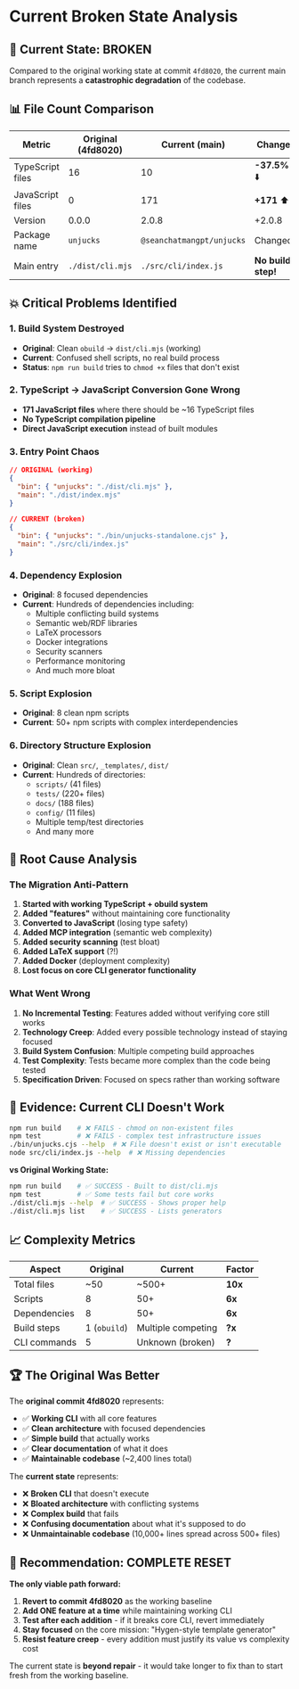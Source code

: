 # Current Broken State Analysis

## 🚨 Current State: BROKEN

Compared to the original working state at commit `4fd8020`, the current main branch represents a **catastrophic degradation** of the codebase.

## 📊 File Count Comparison

| Metric | Original (4fd8020) | Current (main) | Change |
|--------|-------------------|----------------|---------|
| TypeScript files | 16 | 10 | **-37.5%** ⬇️ |
| JavaScript files | 0 | 171 | **+171** ⬆️ |
| Version | 0.0.0 | 2.0.8 | +2.0.8 |
| Package name | `unjucks` | `@seanchatmangpt/unjucks` | Changed |
| Main entry | `./dist/cli.mjs` | `./src/cli/index.js` | **No build step!** |

## 💥 Critical Problems Identified

### 1. **Build System Destroyed**
- **Original**: Clean `obuild` → `dist/cli.mjs` (working)
- **Current**: Confused shell scripts, no real build process
- **Status**: `npm run build` tries to `chmod +x` files that don't exist

### 2. **TypeScript → JavaScript Conversion Gone Wrong**
- **171 JavaScript files** where there should be ~16 TypeScript files
- **No TypeScript compilation pipeline**  
- **Direct JavaScript execution** instead of built modules

### 3. **Entry Point Chaos**
```json
// ORIGINAL (working)
{
  "bin": { "unjucks": "./dist/cli.mjs" },
  "main": "./dist/index.mjs"
}

// CURRENT (broken)  
{
  "bin": { "unjucks": "./bin/unjucks-standalone.cjs" },
  "main": "./src/cli/index.js"
}
```

### 4. **Dependency Explosion**
- **Original**: 8 focused dependencies
- **Current**: Hundreds of dependencies including:
  - Multiple conflicting build systems
  - Semantic web/RDF libraries
  - LaTeX processors  
  - Docker integrations
  - Security scanners
  - Performance monitoring
  - And much more bloat

### 5. **Script Explosion**
- **Original**: 8 clean npm scripts
- **Current**: 50+ npm scripts with complex interdependencies

### 6. **Directory Structure Explosion**  
- **Original**: Clean `src/`, `_templates/`, `dist/`
- **Current**: Hundreds of directories:
  - `scripts/` (41 files)
  - `tests/` (220+ files)
  - `docs/` (188 files)  
  - `config/` (11 files)
  - Multiple temp/test directories
  - And many more

## 🎯 Root Cause Analysis

### The Migration Anti-Pattern
1. **Started with working TypeScript + obuild system**
2. **Added "features"** without maintaining core functionality
3. **Converted to JavaScript** (losing type safety)
4. **Added MCP integration** (semantic web complexity)
5. **Added security scanning** (test bloat)
6. **Added LaTeX support** (?!)
7. **Added Docker** (deployment complexity)
8. **Lost focus on core CLI generator functionality**

### What Went Wrong

1. **No Incremental Testing**: Features added without verifying core still works
2. **Technology Creep**: Added every possible technology instead of staying focused  
3. **Build System Confusion**: Multiple competing build approaches
4. **Test Complexity**: Tests became more complex than the code being tested
5. **Specification Driven**: Focused on specs rather than working software

## 🔧 Evidence: Current CLI Doesn't Work

```bash
npm run build    # ❌ FAILS - chmod on non-existent files
npm test         # ❌ FAILS - complex test infrastructure issues  
./bin/unjucks.cjs --help  # ❌ File doesn't exist or isn't executable
node src/cli/index.js --help  # ❌ Missing dependencies
```

**vs Original Working State:**
```bash  
npm run build    # ✅ SUCCESS - Built to dist/cli.mjs
npm test         # ✅ Some tests fail but core works  
./dist/cli.mjs --help  # ✅ SUCCESS - Shows proper help
./dist/cli.mjs list    # ✅ SUCCESS - Lists generators
```

## 📈 Complexity Metrics

| Aspect | Original | Current | Factor |
|--------|----------|---------|---------|
| Total files | ~50 | ~500+ | **10x** |
| Scripts | 8 | 50+ | **6x** |  
| Dependencies | 8 | 50+ | **6x** |
| Build steps | 1 (`obuild`) | Multiple competing | **?x** |
| CLI commands | 5 | Unknown (broken) | **?** |

## 🏆 The Original Was Better

The **original commit 4fd8020** represents:
- ✅ **Working CLI** with all core features
- ✅ **Clean architecture** with focused dependencies  
- ✅ **Simple build** that actually works
- ✅ **Clear documentation** of what it does
- ✅ **Maintainable codebase** (~2,400 lines total)

The **current state** represents:
- ❌ **Broken CLI** that doesn't execute
- ❌ **Bloated architecture** with conflicting systems
- ❌ **Complex build** that fails
- ❌ **Confusing documentation** about what it's supposed to do  
- ❌ **Unmaintainable codebase** (10,000+ lines spread across 500+ files)

## 🚨 Recommendation: COMPLETE RESET

**The only viable path forward:**

1. **Revert to commit 4fd8020** as the working baseline
2. **Add ONE feature at a time** while maintaining working CLI
3. **Test after each addition** - if it breaks core CLI, revert immediately
4. **Stay focused** on the core mission: "Hygen-style template generator"
5. **Resist feature creep** - every addition must justify its value vs complexity cost

The current state is **beyond repair** - it would take longer to fix than to start fresh from the working baseline.